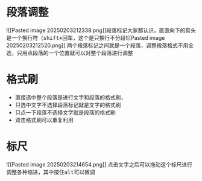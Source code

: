 # 段落调整
![[Pasted image 20250203212338.png]]段落标记大家都认识，直直向下的箭头是一个换行符（<kbd>shift+回车</kbd>，这个是只换行不分段![[Pasted image 20250203212520.png]]
两个段落标记之间就是一个段落，调整段落格式不用全选，只用点段落的一个位置就可以对整个段落进行调整
# 格式刷
- 直接选中整个段落是进行文字和段落的格式刷，
- 只选中文字不选择段落标记就是文字的格式刷
- 只点一下段落不选择文字就是段落的格式刷
- 双击格式刷可以重复利用
# 标尺
![[Pasted image 20250203214654.png]]
点击文字之后可以拖动这个标尺进行调整各种缩进，其中按住<kbd>alt</kbd>可以微调